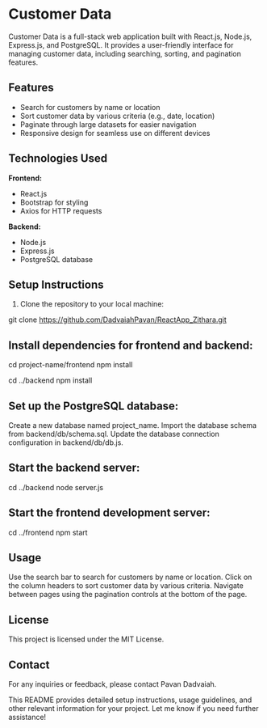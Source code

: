 # Customer Data

Customer Data is a full-stack web application built with React.js, Node.js, Express.js, and PostgreSQL. It provides a user-friendly interface for managing customer data, including searching, sorting, and pagination features.

## Features

- Search for customers by name or location
- Sort customer data by various criteria (e.g., date, location)
- Paginate through large datasets for easier navigation
- Responsive design for seamless use on different devices

## Technologies Used

**Frontend:**
- React.js
- Bootstrap for styling
- Axios for HTTP requests

**Backend:**
- Node.js
- Express.js
- PostgreSQL database

## Setup Instructions

1. Clone the repository to your local machine:

git clone https://github.com/DadvaiahPavan/ReactApp_Zithara.git


## Install dependencies for frontend and backend:

cd project-name/frontend
npm install

cd ../backend
npm install


## Set up the PostgreSQL database:

Create a new database named project_name.
Import the database schema from backend/db/schema.sql.
Update the database connection configuration in backend/db/db.js.

## Start the backend server:

cd ../backend
node server.js

## Start the frontend development server:

cd ../frontend
npm start

## Usage

Use the search bar to search for customers by name or location.
Click on the column headers to sort customer data by various criteria.
Navigate between pages using the pagination controls at the bottom of the page.


## License

This project is licensed under the MIT License.

## Contact

For any inquiries or feedback, please contact Pavan Dadvaiah.

This README provides detailed setup instructions, usage guidelines, and other relevant information for your project. Let me know if you need further assistance!
